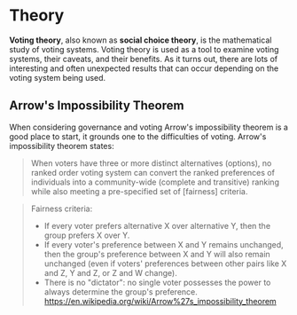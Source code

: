Theory
======
**Voting theory**, also known as **social choice theory**, is the mathematical
study of voting systems. Voting theory is used as a tool to examine voting
systems, their caveats, and their benefits. As it turns out, there are lots of
interesting and often unexpected results that can occur depending on the voting
system being used.



Arrow's Impossibility Theorem
-----------------------------
When considering governance and voting Arrow's impossibility theorem is a good
place to start, it grounds one to the difficulties of voting. Arrow's
impossibility theorem states:

> When voters have three or more distinct alternatives (options), no ranked
> order voting system can convert the ranked preferences of individuals into a
> community-wide (complete and transitive) ranking while also meeting a
> pre-specified set of [fairness] criteria.

> Fairness criteria:
> * If every voter prefers alternative X over alternative Y, then the group
>   prefers X over Y.
> * If every voter's preference between X and Y remains unchanged, then the
>   group's preference between X and Y will also remain unchanged (even if
>   voters' preferences between other pairs like X and Z, Y and Z, or Z and W
>   change).
> * There is no "dictator": no single voter possesses the power to always
>   determine the group's preference.
https://en.wikipedia.org/wiki/Arrow%27s_impossibility_theorem


